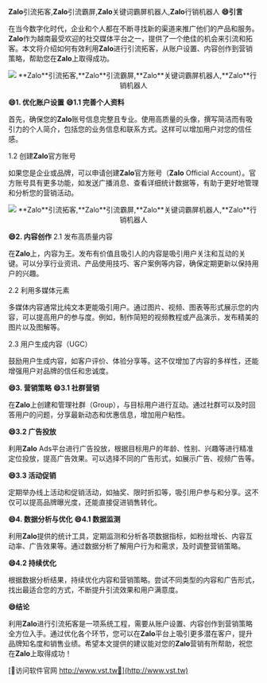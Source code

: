 **Zalo**引流拓客,**Zalo**引流霸屏,**Zalo**关键词霸屏机器人,**Zalo**行销机器人
**😄引言**

在当今数字化时代，企业和个人都在不断寻找新的渠道来推广他们的产品和服务。**Zalo**作为越南最受欢迎的社交媒体平台之一，提供了一个绝佳的机会来引流和拓客。本文将介绍如何有效利用**Zalo**进行引流拓客，从账户设置、内容创作到营销策略，帮助您在**Zalo**上取得成功。

 <center><img src="https://vst.tw/MP4/tuiguang/png/4.png" alt="**Zalo**引流拓客,**Zalo**引流霸屏,**Zalo**关键词霸屏机器人,**Zalo**行销机器人"></center>

**😄1. 优化账户设置**
**😄1.1 完善个人资料**

首先，确保您的**Zalo**账号信息完整且专业。使用高质量的头像，撰写简洁而有吸引力的个人简介，包括您的业务信息和联系方式。这样可以增加用户对您的信任感。

1.2 创建**Zalo**官方账号

如果您是企业或品牌，可以申请创建**Zalo**官方账号（**Zalo** Official Account）。官方账号具有更多功能，如发送广播消息、查看详细统计数据等，有助于更好地管理和分析您的营销活动。

 <center><img src="https://vst.tw/MP4/tuiguang/png/7.png" alt="**Zalo**引流拓客,**Zalo**引流霸屏,**Zalo**关键词霸屏机器人,**Zalo**行销机器人"></center>

**😄2. 内容创作**
2.1 发布高质量内容

在**Zalo**上，内容为王。发布有价值且吸引人的内容是吸引用户关注和互动的关键。可以分享行业资讯、产品使用技巧、客户案例等内容，确保定期更新以保持用户的兴趣。

2.2 利用多媒体元素

多媒体内容通常比纯文本更能吸引用户。通过图片、视频、图表等形式展示您的内容，可以提高用户的参与度。例如，制作简短的视频教程或产品演示，发布精美的图片以及图解等。

2.3 用户生成内容（UGC）

鼓励用户生成内容，如客户评价、体验分享等。这不仅增加了内容的多样性，还能增强用户对品牌的信任和忠诚度。

**😄3. 营销策略**
**😄3.1 社群营销**

在**Zalo**上创建和管理社群（Group），与目标用户进行互动。通过社群可以及时回答用户的问题，分享最新动态和优惠信息，增加用户粘性。

**😄3.2 广告投放**

利用**Zalo** Ads平台进行广告投放，根据目标用户的年龄、性别、兴趣等进行精准定位投放，提高广告效果。可以选择不同的广告形式，如展示广告、视频广告等。

**😄3.3 活动促销**

定期举办线上活动和促销活动，如抽奖、限时折扣等，吸引用户参与和分享。这不仅可以提高品牌曝光度，还能直接促进销售转化。

**😄4. 数据分析与优化**
**😄4.1 数据监测**

利用**Zalo**提供的统计工具，定期监测和分析各项数据指标，如粉丝增长、内容互动率、广告效果等。通过数据分析了解用户行为和需求，及时调整营销策略。

**😄4.2 持续优化**

根据数据分析结果，持续优化内容和营销策略。尝试不同类型的内容和广告形式，找出最适合您的方式，不断提升引流效果和用户满意度。

**😄结论**

利用**Zalo**进行引流拓客是一项系统工程，需要从账户设置、内容创作到营销策略全方位入手。通过优化各个环节，您可以在**Zalo**平台上吸引更多潜在客户，提升品牌知名度和销售业绩。希望本文提供的建议能对您的**Zalo**营销有所帮助，祝您在**Zalo**上取得成功！


[👻访问软件官网 http://www.vst.tw👻](http://www.vst.tw)
